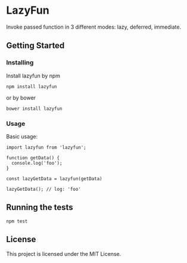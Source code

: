 # LazyFun

Invoke passed function in 3 different modes: lazy, deferred, immediate.

## Getting Started

### Installing

Install lazyfun by npm

```
npm install lazyfun
```

or by bower

```
bower install lazyfun
```

### Usage

Basic usage:

```
import lazyfun from 'lazyfun';

function getData() {
  console.log('foo');
}

const lazyGetData = lazyfun(getData)

lazyGetData(); // log: 'foo'

```

## Running the tests

```
npm test
```

## License

This project is licensed under the MIT License.
